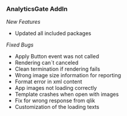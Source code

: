 ### AnalyticsGate AddIn

*New Features*
- Updated all included packages

*Fixed Bugs*
- Apply Button event was not called
- Rendering can´t canceled
- Clean termination if rendering fails
- Wrong image size information for reporting
- Format error in xml content
- App images not loading correctly
- Template crashes when open with images
- Fix for wrong response from qlik
- Customization of the loading texts
